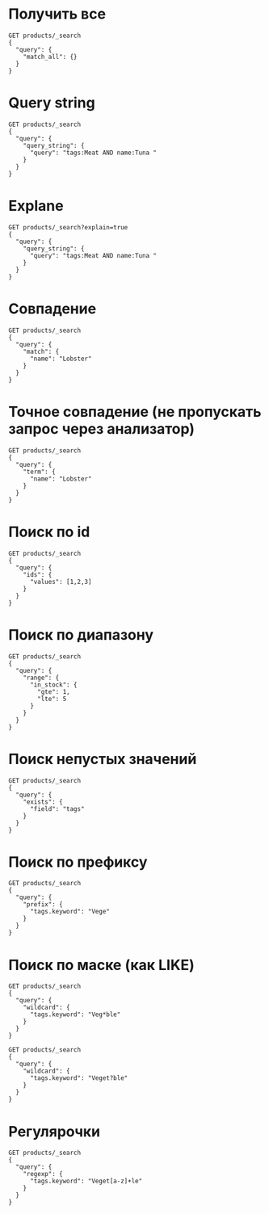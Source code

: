 # Получить все

~~~
GET products/_search
{
  "query": {
    "match_all": {}
  }
}
~~~

# Query string

~~~
GET products/_search
{
  "query": {
    "query_string": {
      "query": "tags:Meat AND name:Tuna "
    }
  }
}
~~~

# Explane

~~~
GET products/_search?explain=true
{
  "query": {
    "query_string": {
      "query": "tags:Meat AND name:Tuna "
    }
  }
}
~~~

# Совпадение

~~~
GET products/_search
{
  "query": {
    "match": {
      "name": "Lobster"
    }
  }
}
~~~

# Точное совпадение (не пропускать запрос через анализатор)

~~~
GET products/_search
{
  "query": {
    "term": {
      "name": "Lobster"
    }
  }
}
~~~

# Поиск по id

~~~
GET products/_search
{
  "query": {
    "ids": {
      "values": [1,2,3]
    }
  }
}
~~~

# Поиск по диапазону

~~~
GET products/_search
{
  "query": {
    "range": {
      "in_stock": {
        "gte": 1,
        "lte": 5
      }
    }
  }
}
~~~

# Поиск непустых значений

~~~
GET products/_search
{
  "query": {
    "exists": {
      "field": "tags"
    }
  }
}
~~~

# Поиск по префиксу

~~~
GET products/_search
{
  "query": {
    "prefix": {
      "tags.keyword": "Vege"
    }
  }
}
~~~

# Поиск по маске (как LIKE)

~~~
GET products/_search
{
  "query": {
    "wildcard": {
      "tags.keyword": "Veg*ble"
    }
  }
}
~~~

~~~
GET products/_search
{
  "query": {
    "wildcard": {
      "tags.keyword": "Veget?ble"
    }
  }
}
~~~

# Регулярочки

~~~
GET products/_search
{
  "query": {
    "regexp": {
      "tags.keyword": "Veget[a-z]+le"
    }
  }
}
~~~
